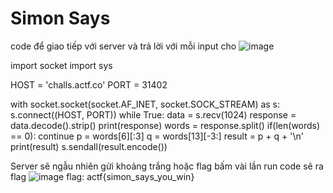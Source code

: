 # Simon Says
code để giao tiếp với server và trả lời với mỗi input cho
![image](https://user-images.githubusercontent.com/110059218/233826514-36375a3c-4531-420f-8280-1675835cf192.png)

import socket
import sys

HOST = 'challs.actf.co'
PORT = 31402

with socket.socket(socket.AF_INET, socket.SOCK_STREAM) as s:
    s.connect((HOST, PORT))
    while True:
        data = s.recv(1024)
        response = data.decode().strip()
        print(response)
        words = response.split()
        if(len(words) == 0):
            continue
        p = words[6][:3]
        q = words[13][-3:]
        result = p + q + '\n'
        print(result)
        s.sendall(result.encode())

Server sẽ ngẫu nhiên gửi khoảng trắng hoặc flag bấm vài lần run code sẽ ra flag
![image](https://user-images.githubusercontent.com/110059218/233826582-e8ecf747-7982-48a9-b035-1ffb5e028077.png)
flag: actf{simon_says_you_win}
